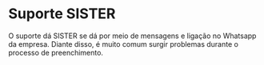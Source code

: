 # Suporte SISTER

O suporte dá SISTER se dá por meio de mensagens e ligação no Whatsapp da empresa. Diante disso, é muito comum surgir problemas durante o processo de preenchimento.
